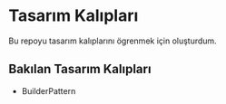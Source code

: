 # Tasarım Kalıpları

Bu repoyu tasarım kalıplarını ögrenmek için oluşturdum.

## Bakılan Tasarım Kalıpları
-  BuilderPattern